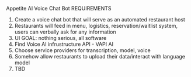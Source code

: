 Appetite AI Voice Chat Bot
REQUIREMENTS
 1. Create a voice chat bot that will serve as an automated restaurant host
 2. Restaurants will feed in menu, logistics, reservation/waitlist system, users can verbally ask for any information
 3. UI GOAL: nothing serious, all software
 4. Find Voice AI infrustructure API - VAPI AI
 5. Choose service providers for transcription, model, voice
 6. Somehow allow restaurants to upload their data/interact with language model
 7. TBD
